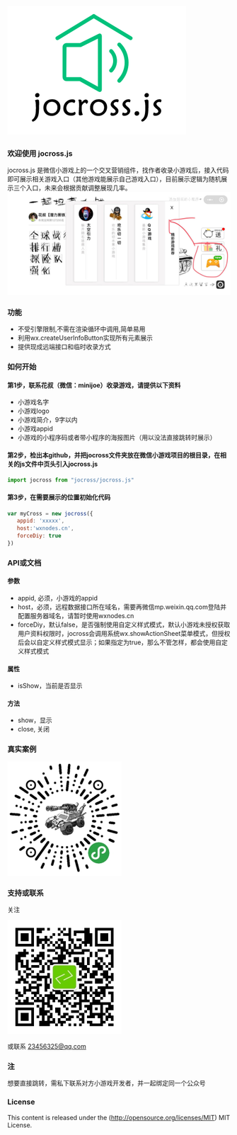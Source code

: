 ![jocross.js logo](https://github.com/minijoe/jocross/blob/master/logo.png)
======
### 欢迎使用 jocross.js
jocross.js 是微信小游戏上的一个交叉营销组件，找作者收录小游戏后，接入代码即可展示相关游戏入口（其他游戏能展示自己游戏入口），目前展示逻辑为随机展示三个入口，未来会根据贡献调整展现几率。
![jocross.js sample](https://github.com/minijoe/jocross/blob/master/sample.jpg)



### 功能

* 不受引擎限制,不需在渲染循环中调用,简单易用
* 利用wx.createUserInfoButton实现所有元素展示
* 提供现成远端接口和临时收录方式



### 如何开始
#### 第1步，联系花叔（微信：minijoe）收录游戏，请提供以下资料
* 小游戏名字
* 小游戏logo
* 小游戏简介，9字以内
* 小游戏appid
* 小游戏的小程序码或者带小程序的海报图片（用以没法直接跳转时展示）
#### 第2步，检出本github，并把jocross文件夹放在微信小游戏项目的根目录，在相关的js文件中页头引入jocross.js
```javascript
import jocross from "jocross/jocross.js"
```
#### 第3步，在需要展示的位置初始化代码
```javascript
var myCross = new jocross({
   appid: 'xxxxx',
   host:'wxnodes.cn',
   forceDiy: true
})
```

### API或文档
#### 参数
* appid, 必须，小游戏的appid
* host，必须，远程数据接口所在域名，需要再微信mp.weixin.qq.com登陆并配置服务器域名，请暂时使用wxnodes.cn
* forceDiy，默认false，是否强制使用自定义样式模式，默认小游戏未授权获取用户资料权限时，jocross会调用系统wx.showActionSheet菜单模式，但授权后会以自定义样式模式显示；如果指定为true，那么不管怎样，都会使用自定义样式模式
#### 属性
* isShow，当前是否显示
#### 方法
* show，显示
* close, 关闭

### 真实案例
![jocross.js code](https://github.com/minijoe/jocross/blob/master/code.jpg)


### 支持或联系
关注

![jocross.js gcode](https://github.com/minijoe/jocross/blob/master/qrcode.jpg)

或联系 23456325@qq.com
### 注
想要直接跳转，需私下联系对方小游戏开发者，并一起绑定同一个公众号

### License
This content is released under the (http://opensource.org/licenses/MIT) MIT License.
